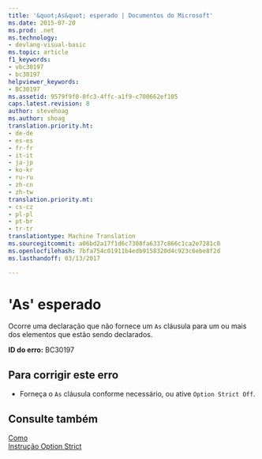 ```yaml
---
title: '&quot;As&quot; esperado | Documentos do Microsoft'
ms.date: 2015-07-20
ms.prod: .net
ms.technology:
- devlang-visual-basic
ms.topic: article
f1_keywords:
- vbc30197
- bc30197
helpviewer_keywords:
- BC30197
ms.assetid: 9579f9f0-0fc3-4ffc-a1f9-c700662ef105
caps.latest.revision: 8
author: stevehoag
ms.author: shoag
translation.priority.ht:
- de-de
- es-es
- fr-fr
- it-it
- ja-jp
- ko-kr
- ru-ru
- zh-cn
- zh-tw
translation.priority.mt:
- cs-cz
- pl-pl
- pt-br
- tr-tr
translationtype: Machine Translation
ms.sourcegitcommit: a06bd2a17f1d6c7308fa6337c866c1ca2e7281c0
ms.openlocfilehash: 7bfa754c01911b4edb9158320d4c923c6ebe8f2d
ms.lasthandoff: 03/13/2017

---
```

# <a name="39as39-expected"></a>'As' esperado
Ocorre uma declaração que não fornece um `As` cláusula para um ou mais dos elementos que estão sendo declarados.  
  
 **ID do erro:** BC30197  
  
## <a name="to-correct-this-error"></a>Para corrigir este erro  
  
-   Forneça o `As` cláusula conforme necessário, ou ative `Option Strict Off`.  
  
## <a name="see-also"></a>Consulte também  
 [Como](../../visual-basic/language-reference/statements/as-clause.md)   
 [Instrução Option Strict](../../visual-basic/language-reference/statements/option-strict-statement.md)

